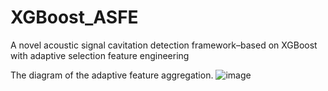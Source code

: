 # XGBoost_ASFE
A novel acoustic signal cavitation detection framework–based on XGBoost with adaptive selection feature engineering

The diagram of the adaptive feature aggregation.
![image]()
